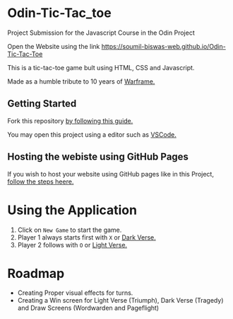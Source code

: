 # Odin-Tic-Tac_toe
Project Submission for the Javascript Course in the Odin Project

Open the Website using the link https://soumil-biswas-web.github.io/Odin-Tic-Tac-Toe

This is a tic-tac-toe game bult using HTML, CSS and Javascript.

Made as a humble tribute to 10 years of [Warframe.](https://www.warframe.com/)

## Getting Started

Fork this repository [by following this guide.](https://docs.github.com/en/pull-requests/collaborating-with-pull-requests/working-with-forks/fork-a-repo)

You may open this project using a editor such as [VSCode.](https://code.visualstudio.com/download)

## Hosting the webiste using GitHub Pages

If you wish to  host your website using GitHub pages like in this Project, [follow the steps heere.](https://pages.github.com/)

# Using the Application

1. Click on `New Game` to start the game.
2. Player 1 always starts first with `X` or [Dark Verse.](https://warframe.fandom.com/wiki/Dark_Verse)
3. Player 2 follows with `O` or [Light Verse.](https://warframe.fandom.com/wiki/Light_Verse)

# Roadmap

- Creating Proper visual effects for turns.
- Creating a Win screen for Light Verse (Triumph), Dark Verse (Tragedy) and Draw Screens (Wordwarden and Pageflight)
